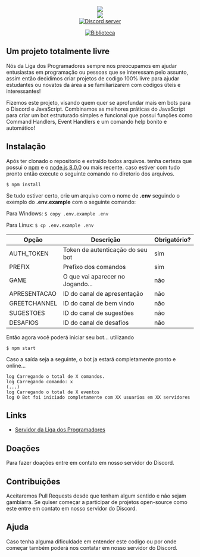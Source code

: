 <div align="center">
  <img src="https://i.imgur.com/pI0g7mg.png"><br>
  <img src="https://i.imgur.com/AxI9yNz.png"><br>
 </div>
 
  <div align="center"">
    <a href="https://discord.gg/DDmhAst" target="_blank"><img src="https://img.shields.io/discord/366404358440615951?label=Servidor&logo=discord" alt="Discord server"/></a>
  
  <a href="https://discord.js.org/#/" target="_blank"><img src="https://img.shields.io/badge/Biblioteca-discord.js-%23738adb" alt="Biblioteca"/></a>
  </div>


## Um projeto totalmente livre
Nós da Liga dos Programadores sempre nos preocupamos em ajudar entusiastas em programação ou pessoas que se interessam pelo assunto, assim então decidimos criar projetos de codigo 100% livre para ajudar estudantes ou novatos da área a se familiarizarem com códigos úteis e interessantes!
  
Fizemos este projeto, visando quem quer se aprofundar mais em bots para o Discord e JavaScript. Combinamos as melhores práticas do JavaScript para criar um bot estruturado simples e funcional que possui funções como Command Handlers, Event Handlers e um comando help bonito e automático!

## Instalação
Após ter clonado o repositorio e extraído todos arquivos. tenha certeza que possui o [npm](https://www.npmjs.com/) e o [node.js 8.0.0](https://nodejs.org/en/) ou mais recente. caso estiver com tudo pronto então execute o seguinte comando no diretorio dos arquivos.

```$ npm install```

Se tudo estiver certo, crie um arquivo com o nome de **.env** seguindo o exemplo do **.env.example** com o seguinte comando:

Para Windows: `$ copy .env.example .env`

Para Linux: `$ cp .env.example .env`

| Opção        | Descrição                        | Obrigatório? |
| ------------ | -------------------------------- | ------------ |
| AUTH_TOKEN   | Token de autenticação do seu bot | sim          |
| PREFIX       | Prefixo dos comandos             | sim          |
| GAME         | O que vai aparecer no Jogando... | não          |
| APRESENTACAO | ID do canal de apresentação      | não          |
| GREETCHANNEL | ID do canal de bem vindo         | não          |
| SUGESTOES    | ID do canal de sugestões         | não          |
| DESAFIOS     | ID do canal de desafios          | não          |

Então agora você poderá iniciar seu bot... utilizando

```$ npm start```

Caso a saída seja a seguinte, o bot ja estará completamente pronto e online...

```
log Carregando o total de X comandos.
log Carregando comando: x
(...)
log Carregando o total de X eventos
log O Bot foi iniciado completamente com XX usuarios em XX servidores
```

## Links
* [Servidor da Liga dos Programadores](https://discord.gg/YAqEyPu)

## Doações
Para fazer doações entre em contato em nosso servidor do Discord.

## Contribuições
Aceitaremos Pull Requests desde que tenham algum sentido e não sejam gambiarra. Se quiser começar a participar de projetos open-source como este entre em contato em nosso servidor do Discord.

## Ajuda
Caso tenha alguma dificuldade em entender este codigo ou por onde começar também poderá nos contatar em nosso servidor do Discord.
